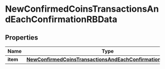 

# NewConfirmedCoinsTransactionsAndEachConfirmationRBData


## Properties

| Name | Type | Description | Notes |
|------------ | ------------- | ------------- | -------------|
|**item** | [**NewConfirmedCoinsTransactionsAndEachConfirmationRBDataItem**](NewConfirmedCoinsTransactionsAndEachConfirmationRBDataItem.md) |  |  |



